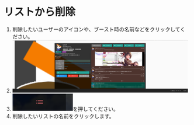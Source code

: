 # リストから削除

1. 削除したいユーザーのアイコンや、ブースト時の名前などをクリックしてください。
2. ![user1](https://raw.githubusercontent.com/cutls/TheDeskDocs/master/media/user1.png)
3. ![user17](https://raw.githubusercontent.com/cutls/TheDeskDocs/master/media/user17.png)を押してください。  
4. 削除したいリストの名前をクリックします。

